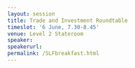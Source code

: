 ```yaml
---
layout: session
title: Trade and Investment Roundtable
timeslot: '6 June, 7.30-8.45'
venue: Level 2 Stateroom
speaker:
speakerurl:
permalink: /SLFbreakfast.html
---
```

